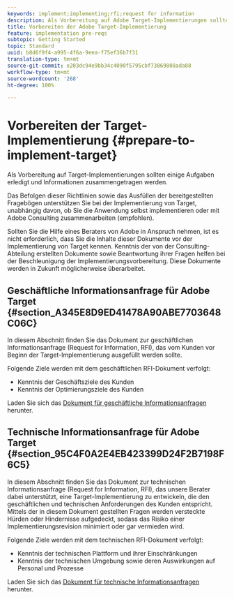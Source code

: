 ```yaml
---
keywords: implement;implementing;rfi;request for information
description: Als Vorbereitung auf Adobe Target-Implementierungen sollten einige Aufgaben erledigt und Informationen zusammengetragen werden.
title: Vorbereiten der Adobe Target-Implementierung
feature: implementation pre-reqs
subtopic: Getting Started
topic: Standard
uuid: b8d6f9f4-a995-4f6a-9eea-f75ef36b7f31
translation-type: tm+mt
source-git-commit: e203dc94e9bb34c4090f5795cbf73869808ada88
workflow-type: tm+mt
source-wordcount: '268'
ht-degree: 100%

---
```



# Vorbereiten der Target-Implementierung {#prepare-to-implement-target}

Als Vorbereitung auf Target-Implementierungen sollten einige Aufgaben erledigt und Informationen zusammengetragen werden.

Das Befolgen dieser Richtlinien sowie das Ausfüllen der bereitgestellten Fragebögen unterstützen Sie bei der Implementierung von Target, unabhängig davon, ob Sie die Anwendung selbst implementieren oder mit Adobe Consulting zusammenarbeiten (empfohlen).

Sollten Sie die Hilfe eines Beraters von Adobe in Anspruch nehmen, ist es nicht erforderlich, dass Sie die Inhalte dieser Dokumente vor der Implementierung von Target kennen. Kenntnis der von der Consulting-Abteilung erstellten Dokumente sowie Beantwortung ihrer Fragen helfen bei der Beschleunigung der Implementierungsvorbereitung. Diese Dokumente werden in Zukunft möglicherweise überarbeitet.

## Geschäftliche Informationsanfrage für Adobe Target {#section_A345E8D9ED41478A90ABE7703648C06C}

In diesem Abschnitt finden Sie das Dokument zur geschäftlichen Informationsanfrage (Request for Information, RFI), das vom Kunden vor Beginn der Target-Implementierung ausgefüllt werden sollte.

Folgende Ziele werden mit dem geschäftlichen RFI-Dokument verfolgt:

* Kenntnis der Geschäftsziele des Kunden
* Kenntnis der Optimierungsziele des Kunden

Laden Sie sich das [Dokument für geschäftliche Informationsanfragen](/help/assets/business-rfi.docx) herunter.

## Technische Informationsanfrage für Adobe Target {#section_95C4F0A2E4EB423399D24F2B7198F6C5}

In diesem Abschnitt finden Sie das Dokument zur technischen Informationsanfrage (Request for Information, RFI), das unsere Berater dabei unterstützt, eine Target-Implementierung zu entwickeln, die den geschäftlichen und technischen Anforderungen des Kunden entspricht. Mittels der in diesem Dokument gestellten Fragen werden versteckte Hürden oder Hindernisse aufgedeckt, sodass das Risiko einer Implementierungsrevision minimiert oder gar vermieden wird.

Folgende Ziele werden mit dem technischen RFI-Dokument verfolgt:

* Kenntnis der technischen Plattform und ihrer Einschränkungen
* Kenntnis der technischen Umgebung sowie deren Auswirkungen auf Personal und Prozesse

Laden Sie sich das [Dokument für technische Informationsanfragen](/help/assets/technical-rfi.docx) herunter.
